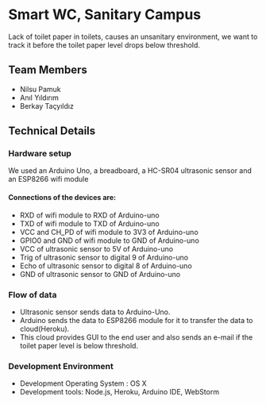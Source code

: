
# Smart WC, Sanitary Campus

Lack of toilet paper in toilets, causes an unsanitary environment, we want to track it before the toilet paper level drops below threshold.


## Team Members

* Nilsu Pamuk
* Anıl Yıldırım
* Berkay Taçyıldız 

## Technical Details

### Hardware setup
 We used an Arduino Uno, a breadboard, a HC-SR04 ultrasonic sensor and an ESP8266 wifi module
#### Connections of the devices are:
* RXD of wifi module to RXD of Arduino-uno
* TXD of wifi module to TXD of Arduino-uno
* VCC and CH_PD of wifi module to 3V3 of Arduino-uno
* GPIO0 and GND of wifi module to GND of Arduino-uno
* VCC of ultrasonic sensor to 5V of Arduino-uno
* Trig of ultrasonic sensor to digital 9 of Arduino-uno
* Echo of ultrasonic sensor to digital 8 of Arduino-uno
* GND of ultrasonic sensor to GND of Arduino-uno

### Flow of data 
* Ultrasonic sensor sends data to Arduino-Uno. 
* Arduino sends the data to ESP8266 module for it to transfer the data to cloud(Heroku).
* This cloud provides GUI to the end user and also sends an e-mail if the toilet paper level is below threshold.

### Development Environment
* Development Operating System : OS X 
* Development tools:  Node.js, Heroku, Arduino IDE, WebStorm
